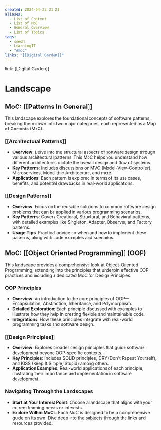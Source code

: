 ```yaml
---
created: 2024-04-22 21:21
aliases:
  - List of Content
  - List of MoC
  - General Overview
  - List of Topics
tags:
  - seed🌱
  - LearningIT
  - "#moc"
links: "[[Digital Garden]]"
---
```


link: [[Digital Garden]]

# Landscape

## MoC: [[Patterns In General]]

This landscape explores the foundational concepts of software patterns, breaking them down into two major categories, each represented as a Map of Contents (MoC).

### [[Architectural Patterns]]

- **Overview**: Delve into the structural aspects of software design through various architectural patterns. This MoC helps you understand how different architectures dictate the overall design and flow of systems.
- **Key Patterns**: Includes discussions on MVC (Model-View-Controller), Microservices, Monolithic Architecture, and more.
- **Applications**: Each pattern is explored in terms of its use cases, benefits, and potential drawbacks in real-world applications.

### [[Design Patterns]]

- **Overview**: Focus on the reusable solutions to common software design problems that can be applied in various programming scenarios.
- **Key Patterns**: Covers Creational, Structural, and Behavioral patterns, with detailed examples like Singleton, Adapter, Observer, and Factory patterns.
- **Usage Tips**: Practical advice on when and how to implement these patterns, along with code examples and scenarios.

## MoC: [[Object Oriented Programming]] (OOP)

This landscape provides a comprehensive look at Object-Oriented Programming, extending into the principles that underpin effective OOP practices and including a dedicated MoC for Design Principles.

### OOP Principles

- **Overview**: An introduction to the core principles of OOP—Encapsulation, Abstraction, Inheritance, and Polymorphism.
- **Detailed Exploration**: Each principle discussed with examples to illustrate how they help in creating flexible and maintainable code.
- **Integrations**: How these principles integrate with real-world programming tasks and software design.

### [[Design Principles]]

- **Overview**: Explores broader design principles that guide software development beyond OOP-specific contexts.
- **Key Principles**: Includes SOLID principles, DRY (Don't Repeat Yourself), and KISS (Keep It Simple, Stupid) among others.
- **Application Examples**: Real-world applications of each principle, illustrating their importance and implementation in software development.

### Navigating Through the Landscapes

- **Start at Your Interest Point**: Choose a landscape that aligns with your current learning needs or interests.
- **Explore Within MoCs**: Each MoC is designed to be a comprehensive guide on its own. Dive deep into the subjects through the links and resources provided.




